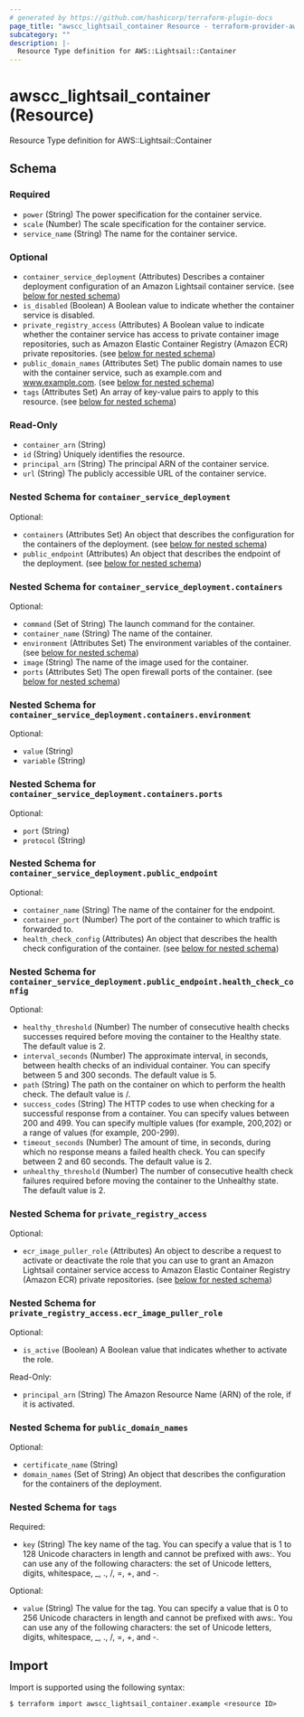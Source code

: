 ```yaml
---
# generated by https://github.com/hashicorp/terraform-plugin-docs
page_title: "awscc_lightsail_container Resource - terraform-provider-awscc"
subcategory: ""
description: |-
  Resource Type definition for AWS::Lightsail::Container
---
```


# awscc_lightsail_container (Resource)

Resource Type definition for AWS::Lightsail::Container



<!-- schema generated by tfplugindocs -->
## Schema

### Required

- `power` (String) The power specification for the container service.
- `scale` (Number) The scale specification for the container service.
- `service_name` (String) The name for the container service.

### Optional

- `container_service_deployment` (Attributes) Describes a container deployment configuration of an Amazon Lightsail container service. (see [below for nested schema](#nestedatt--container_service_deployment))
- `is_disabled` (Boolean) A Boolean value to indicate whether the container service is disabled.
- `private_registry_access` (Attributes) A Boolean value to indicate whether the container service has access to private container image repositories, such as Amazon Elastic Container Registry (Amazon ECR) private repositories. (see [below for nested schema](#nestedatt--private_registry_access))
- `public_domain_names` (Attributes Set) The public domain names to use with the container service, such as example.com and www.example.com. (see [below for nested schema](#nestedatt--public_domain_names))
- `tags` (Attributes Set) An array of key-value pairs to apply to this resource. (see [below for nested schema](#nestedatt--tags))

### Read-Only

- `container_arn` (String)
- `id` (String) Uniquely identifies the resource.
- `principal_arn` (String) The principal ARN of the container service.
- `url` (String) The publicly accessible URL of the container service.

<a id="nestedatt--container_service_deployment"></a>
### Nested Schema for `container_service_deployment`

Optional:

- `containers` (Attributes Set) An object that describes the configuration for the containers of the deployment. (see [below for nested schema](#nestedatt--container_service_deployment--containers))
- `public_endpoint` (Attributes) An object that describes the endpoint of the deployment. (see [below for nested schema](#nestedatt--container_service_deployment--public_endpoint))

<a id="nestedatt--container_service_deployment--containers"></a>
### Nested Schema for `container_service_deployment.containers`

Optional:

- `command` (Set of String) The launch command for the container.
- `container_name` (String) The name of the container.
- `environment` (Attributes Set) The environment variables of the container. (see [below for nested schema](#nestedatt--container_service_deployment--containers--environment))
- `image` (String) The name of the image used for the container.
- `ports` (Attributes Set) The open firewall ports of the container. (see [below for nested schema](#nestedatt--container_service_deployment--containers--ports))

<a id="nestedatt--container_service_deployment--containers--environment"></a>
### Nested Schema for `container_service_deployment.containers.environment`

Optional:

- `value` (String)
- `variable` (String)


<a id="nestedatt--container_service_deployment--containers--ports"></a>
### Nested Schema for `container_service_deployment.containers.ports`

Optional:

- `port` (String)
- `protocol` (String)



<a id="nestedatt--container_service_deployment--public_endpoint"></a>
### Nested Schema for `container_service_deployment.public_endpoint`

Optional:

- `container_name` (String) The name of the container for the endpoint.
- `container_port` (Number) The port of the container to which traffic is forwarded to.
- `health_check_config` (Attributes) An object that describes the health check configuration of the container. (see [below for nested schema](#nestedatt--container_service_deployment--public_endpoint--health_check_config))

<a id="nestedatt--container_service_deployment--public_endpoint--health_check_config"></a>
### Nested Schema for `container_service_deployment.public_endpoint.health_check_config`

Optional:

- `healthy_threshold` (Number) The number of consecutive health checks successes required before moving the container to the Healthy state. The default value is 2.
- `interval_seconds` (Number) The approximate interval, in seconds, between health checks of an individual container. You can specify between 5 and 300 seconds. The default value is 5.
- `path` (String) The path on the container on which to perform the health check. The default value is /.
- `success_codes` (String) The HTTP codes to use when checking for a successful response from a container. You can specify values between 200 and 499. You can specify multiple values (for example, 200,202) or a range of values (for example, 200-299).
- `timeout_seconds` (Number) The amount of time, in seconds, during which no response means a failed health check. You can specify between 2 and 60 seconds. The default value is 2.
- `unhealthy_threshold` (Number) The number of consecutive health check failures required before moving the container to the Unhealthy state. The default value is 2.




<a id="nestedatt--private_registry_access"></a>
### Nested Schema for `private_registry_access`

Optional:

- `ecr_image_puller_role` (Attributes) An object to describe a request to activate or deactivate the role that you can use to grant an Amazon Lightsail container service access to Amazon Elastic Container Registry (Amazon ECR) private repositories. (see [below for nested schema](#nestedatt--private_registry_access--ecr_image_puller_role))

<a id="nestedatt--private_registry_access--ecr_image_puller_role"></a>
### Nested Schema for `private_registry_access.ecr_image_puller_role`

Optional:

- `is_active` (Boolean) A Boolean value that indicates whether to activate the role.

Read-Only:

- `principal_arn` (String) The Amazon Resource Name (ARN) of the role, if it is activated.



<a id="nestedatt--public_domain_names"></a>
### Nested Schema for `public_domain_names`

Optional:

- `certificate_name` (String)
- `domain_names` (Set of String) An object that describes the configuration for the containers of the deployment.


<a id="nestedatt--tags"></a>
### Nested Schema for `tags`

Required:

- `key` (String) The key name of the tag. You can specify a value that is 1 to 128 Unicode characters in length and cannot be prefixed with aws:. You can use any of the following characters: the set of Unicode letters, digits, whitespace, _, ., /, =, +, and -.

Optional:

- `value` (String) The value for the tag. You can specify a value that is 0 to 256 Unicode characters in length and cannot be prefixed with aws:. You can use any of the following characters: the set of Unicode letters, digits, whitespace, _, ., /, =, +, and -.

## Import

Import is supported using the following syntax:

```shell
$ terraform import awscc_lightsail_container.example <resource ID>
```
